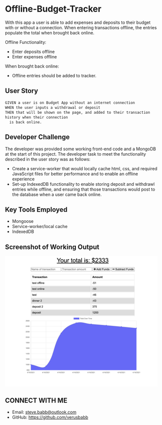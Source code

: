 # Offline-Budget-Tracker
With this app a user is able to add expenses and deposits to their budget with or without a connection. When entering transactions offline, the entries populate the total when brought back online.

Offline Functionality:

- Enter deposits offline
- Enter expenses offline

When brought back online:

- Offline entries should be added to tracker.

## User Story
```
GIVEN a user is on Budget App without an internet connection
WHEN the user inputs a withdrawal or deposit
THEN that will be shown on the page, and added to their transaction history when their connection 
  is back online.
```
## Developer Challenge
The developer was provided some working front-end code and a MongoDB at the start of this project. The developer 
task to meet the functionality described in the user story was as follows:
- Create a service-worker that would locally cache html, css, and required JavaScript files for better performance and to enable an offline experience
- Set-up IndexedDB functionality to enable storing deposit and withdrawl entries while offline, and ensuring that those transactions would post to the database when a user came back online.

## Key Tools Employed
- Mongoose
- Service-worker/local cache
- IndexedDB

## Screenshot of Working Output

![](https://github.com/verusbabb/Offline-Budget-Tracker/blob/main/public/images/budget_tracker.png)

## CONNECT WITH ME
- Email: steve.babb@outlook.com
- GitHub: https://github.com/verusbabb


